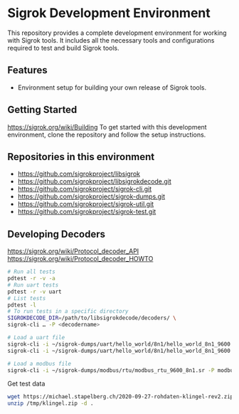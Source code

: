 # Sigrok Development Environment

This repository provides a complete development environment for working with Sigrok tools. It includes all the necessary tools and configurations required to test and build Sigrok tools.

## Features

- Environment setup for building your own release of Sigrok tools.

## Getting Started

<https://sigrok.org/wiki/Building>
To get started with this development environment, clone the repository and follow the setup instructions.

## Repositories in this environment

- <https://github.com/sigrokproject/libsigrok>
- <https://github.com/sigrokproject/libsigrokdecode.git>
- <https://github.com/sigrokproject/sigrok-cli.git>
- <https://github.com/sigrokproject/sigrok-dumps.git>
- <https://github.com/sigrokproject/sigrok-util.git>
- <https://github.com/sigrokproject/sigrok-test.git>

## Developing Decoders

<https://sigrok.org/wiki/Protocol_decoder_API>
<https://sigrok.org/wiki/Protocol_decoder_HOWTO>

```bash
# Run all tests
pdtest -r -v -a
# Run uart tests
pdtest -r -v uart
# List tests
pdtest -l
# To run tests in a specific directory
SIGROKDECODE_DIR=/path/to/libsigrokdecode/decoders/ \
sigrok-cli … -P <decodername>

# Load a uart file
sigrok-cli -i ~/sigrok-dumps/uart/hello_world/8n1/hello_world_8n1_9600.sr
sigrok-cli -i ~/sigrok-dumps/uart/hello_world/8n1/hello_world_8n1_9600.sr -P uart:baudrate=9600

# Load a modbus file
sigrok-cli -i ~/sigrok-dumps/modbus/rtu/modbus_rtu_9600_8n1.sr -P modbus:baudrate=9600
```

Get test data

```bash
wget https://michael.stapelberg.ch/2020-09-27-rohdaten-klingel-rev2.zip -O /tmp/klingel.zip && \
unzip /tmp/klingel.zip -d .
```
